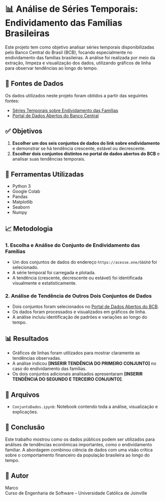 # 📊 Análise de Séries Temporais: Endividamento das Famílias Brasileiras

Este projeto tem como objetivo analisar séries temporais disponibilizadas pelo Banco Central do Brasil (BCB), focando especialmente no endividamento das famílias brasileiras. A análise foi realizada por meio da extração, limpeza e visualização dos dados, utilizando gráficos de linha para observar tendências ao longo do tempo.

## 🔗 Fontes de Dados

Os dados utilizados neste projeto foram obtidos a partir das seguintes fontes:

- [Séries Temporais sobre Endividamento das Famílias](https://acesse.one/GbGhO)
- [Portal de Dados Abertos do Banco Central](https://dadosabertos.bcb.gov.br/dataset/)

## ✅ Objetivos

1. **Escolher um dos seis conjuntos de dados do link sobre endividamento** e demonstrar se há tendência crescente, estável ou decrescente.
2. **Escolher dois conjuntos distintos no portal de dados abertos do BCB** e analisar suas tendências temporais.

## 🧰 Ferramentas Utilizadas

- Python 3
- Google Colab
- Pandas
- Matplotlib
- Seaborn
- Numpy

## 📈 Metodologia

### 1. Escolha e Análise do Conjunto de Endividamento das Famílias
- Um dos conjuntos de dados do endereço `https://acesse.one/GbGhO` foi selecionado.
- A série temporal foi carregada e plotada.
- A tendência (crescente, decrescente ou estável) foi identificada visualmente e estatisticamente.

### 2. Análise de Tendência de Outros Dois Conjuntos de Dados
- Dois conjuntos foram selecionados no [Portal de Dados Abertos do BCB](https://dadosabertos.bcb.gov.br/dataset/).
- Os dados foram processados e visualizados em gráficos de linha.
- A análise incluiu identificação de padrões e variações ao longo do tempo.

## 📊 Resultados

- Gráficos de linhas foram utilizados para mostrar claramente as tendências observadas.
- A análise indicou **[INSERIR TENDÊNCIA DO PRIMEIRO CONJUNTO]** no caso do endividamento das famílias.
- Os dois conjuntos adicionais analisados apresentaram **[INSERIR TENDÊNCIA DO SEGUNDO E TERCEIRO CONJUNTO]**.

## 📁 Arquivos

- `ConjuntoDados.ipynb`: Notebook contendo toda a análise, visualização e explicações.

## 📌 Conclusão

Este trabalho mostrou como os dados públicos podem ser utilizados para análises de tendências econômicas importantes, como o endividamento familiar. A abordagem combinou ciência de dados com uma visão crítica sobre o comportamento financeiro da população brasileira ao longo do tempo.

## 📝 Autor

Marco  
Curso de Engenharia de Software – Universidade Católica de Joinville
